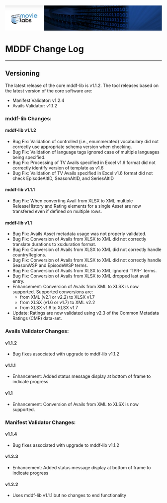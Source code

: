 ![screenshot1](mddf-tools/docs/users/md/manifest/validator/v1.1/images/MLabs_header.jpg)
# MDDF Change Log

---

## Versioning

The latest release of the core mddf-lib is v1.1.2. The tool releases based on the latest version of the core software are: 

* Manifest Validator: v1.2.4
* Avails Validator: v1.1.2

### mddf-lib Changes:

#### mddf-lib v1.1.2

* Bug Fix: Validation of controlled (i.e., enummerated) vocabulary did not correctly use appropriate schema version when checking.
* Bug Fix: Validation of language tags ignored case of multiple languages being specified.
* Bug Fix: Processing of TV Avails specified in Excel v1.6 format did not correctly identify version of template as v1.6
* Bug Fix: Validation of TV Avails specified in Excel v1.6 format did not check EpisodeAltID, SeasonAltID, and SeriesAltID


#### mddf-lib v1.1.1

* Bug Fix: When converting Avail from XLSX to XML multiple ReleaseHistory and Rating elements for a single Asset are now transfered even if defined on multiple rows.

#### mddf-lib v1.1

* Bug Fix: Avails Asset metadata usage was not properly validated.
* Bug Fix: Conversion of Avails from XLSX to XML did not correctly translate durations to xs:duration format.
* Bug Fix: Conversion of Avails from XLSX to XML did not correctly handle countryRegions.
* Bug Fix: Conversion of Avails from XLSX to XML did not correctly handle SeasonWSP and EpisodeWSP terms.
* Bug Fix: Conversion of Avails from XLSX to XML ignored 'TPR-' terms.
* Bug Fix: Conversion of Avails from XLSX to XML dropped last avail entry.
* Enhancement: Conversion of Avails from XML to XLSX is now supported. Supported conversions are:
  * from XML (v2.1 or v2.2) to XLSX v1.7
  * from XLSX (v1.6 or v1.7) to XML v2.2
  * from XLSX v1.6 to XLSX v1.7
* Update: Ratings are now validated using v2.3 of the Common Metadata Ratings (CMR) data-set.

### Avails Validator Changes:

#### v1.1.2

* Bug fixes associated with upgrade to mddf-lib v1.1.2

#### v1.1.1

* Enhancement: Added status message display at bottom of frame to indicate progress

#### v1.1

* Enhancement: Conversion of Avails from XML to XLSX is now supported.

### Manifest Validator Changes:

#### v1.1.4

* Bug fixes associated with upgrade to mddf-lib v1.1.2

#### v1.2.3

* Enhancement: Added status message display at bottom of frame to indicate progress

#### v1.2.2

* Uses mddf-lib v1.1.1 but no changes to end functionality